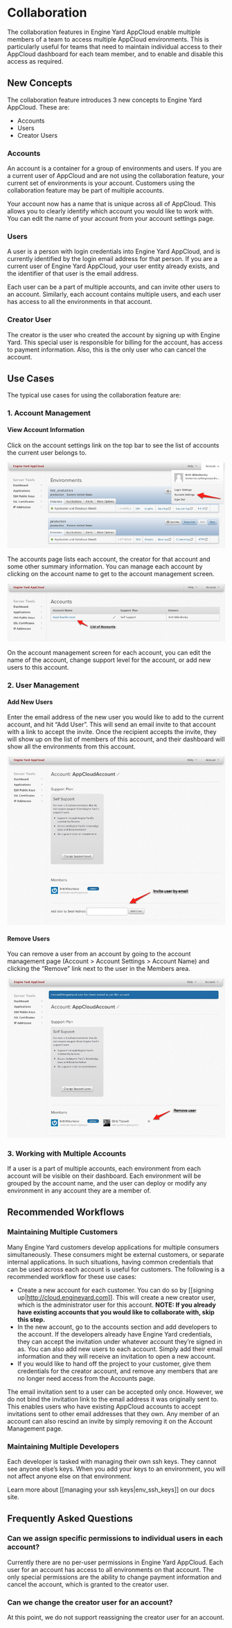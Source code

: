 # Collaboration

The collaboration features in Engine Yard AppCloud enable multiple members of a team to access multiple AppCloud environments. This is particularly useful for teams that need to maintain individual access to their AppCloud dashboard for each team member, and to enable and disable this access as required.

## New Concepts

The collaboration feature introduces 3 new concepts to Engine Yard AppCloud. These are:

  * Accounts
  * Users
  * Creator Users

### Accounts

An account is a container for a group of environments and users. If you are a current user of AppCloud and are not using the collaboration feature, your current set of environments is your account. Customers using the collaboration feature may be part of multiple accounts.

Your account now has a name that is unique across all of AppCloud. This allows you to clearly identify which account you would like to work with. You can edit the name of your account from your account settings page.

### Users

A user is a person with login credentials into Engine Yard AppCloud, and is currently identified by the login email address for that person. If you are a current user of Engine Yard AppCloud, your user entity already exists, and the identifier of that user is the email address.

Each user can be a part of multiple accounts, and can invite other users to an account. Similarly, each account contains multiple users, and each user has access to all the environments in that account.

### Creator User

The creator is the user who created the account by signing up with Engine Yard. This special user is responsible for billing for the account, has access to payment information.  Also, this is the only user who can cancel the account.

## Use Cases

The typical use cases for using the collaboration feature are:

### 1. Account Management

#### View Account Information

Click on the account settings link on the top bar to see the list of accounts the current user belongs to.

![Account Settings Link for Collaboration](images/collaboration/collab-nav-link.jpg)

The accounts page lists each account, the creator for that account and some other summary information. You can manage each account by clicking on the account name to get to the account management screen.

![AppCloud List of Accounts](images/collaboration/collab-account-list.jpg)

On the account management screen for each account, you can edit the name of the account, change support level for the account, or add new users to this account.

### 2. User Management

#### Add New Users

Enter the email address of the new user you would like to add to the current account, and hit “Add User”. This will send an email invite to that account with a link to accept the invite. Once the recipient accepts the invite, they will show up on the list of members of this account, and their dashboard will show all the environments from this account.

![Invite Collaboration User](images/collaboration/collab-invite.jpg)

#### Remove Users

You can remove a user from an account by going to the account management page (Account > Account Settings > Account Name) and clicking the “Remove” link next to the user in the Members area.

![Remove Collaboration User](images/collaboration/collab-delete.jpg)

### 3. Working with Multiple Accounts

If a user is a part of multiple accounts, each environment from each account will be visible on their dashboard. Each environment will be grouped by the account name, and the user can deploy or modify any environment in any account they are a member of.

## Recommended Workflows

### Maintaining Multiple Customers

Many Engine Yard customers develop applications for multiple consumers simultaneously. These consumers might be external customers, or separate internal applications. In such situations, having common credentials that can be used across each account is useful for customers. The following is a recommended workflow for these use cases:

  - Create a new account for each customer. You can do so by [[signing up|http://cloud.engineyard.com]]. This will create a new creator user, which is the administrator user for this account. **NOTE: If you already have existing accounts that you would like to collaborate with, skip this step.** 
  - In the new account, go to the accounts section and add developers to the account. If the developers already have Engine Yard credentials, they can accept the invitation under whatever account they’re signed in as. You can also add new users to each account.  Simply add their email information and they will receive an invitation to open a new account.
  - If you would like to hand off the project to your customer, give them credentials for the creator account, and remove any members that are no longer need access from the Accounts page.

The email invitation sent to a user can be accepted only once. However, we do not bind the invitation link to the email address it was originally sent to. This enables users who have existing AppCloud accounts to accept invitations sent to other email addresses that they own. Any member of an account can also rescind an invite by simply removing it on the Account Management page.

### Maintaining Multiple Developers

Each developer is tasked with managing their own ssh keys. They cannot see anyone else’s keys. When you add your keys to an environment, you will not affect anyone else on that environment.

Learn more about [[managing your ssh keys|env_ssh_keys]] on our docs site.

## Frequently Asked Questions

### Can we assign specific permissions to individual users in each account?

Currently there are no per-user permissions in Engine Yard AppCloud.  Each user for an account has access to all environments on that account. The only special permissions are the ability to change payment information and cancel the account, which is granted to the creator user.

### Can we change the creator user for an account?

At this point, we do not support reassigning the creator user for an account.